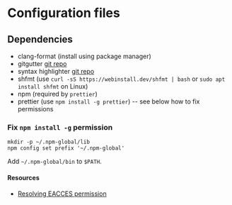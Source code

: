 # Configuration files
## Dependencies
- clang-format (install using package manager)
- gitgutter [git repo](https://github.com/airblade/vim-gitgutter)
- syntax highlighter [git repo](https://github.com/bfrg/vim-cpp-modern)
- shfmt (use `curl -sS https://webinstall.dev/shfmt | bash` or `sudo apt install shfmt` on Linux)
- npm (required by `prettier`) 
- prettier (use `npm install -g prettier`) -- see below how to fix permissions


### Fix `npm install -g` permission
```
mkdir -p ~/.npm-global/lib
npm config set prefix '~/.npm-global'
```
Add `~/.npm-global/bin` to `$PATH`.

#### Resources
- [Resolving EACCES permission](https://docs.npmjs.com/resolving-eacces-permissions-errors-when-installing-packages-globally?fileGuid=xxQTRXtVcqtHK6j8)


